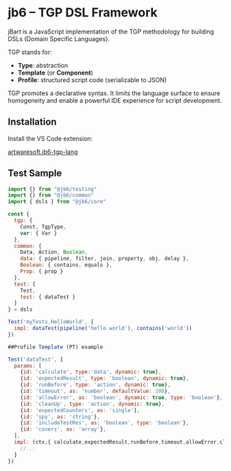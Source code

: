 # jb6 – TGP DSL Framework

jBart is a JavaScript implementation of the TGP methodology for building DSLs (Domain Specific Languages).

TGP stands for:

- **Type**: abstraction  
- **Template** (or **Component**)  
- **Profile**: structured script code (serializable to JSON)  

TGP promotes a declarative syntax. It limits the language surface to ensure homogeneity and enable a powerful IDE experience for script development.


## Installation

Install the VS Code extension:

[artwaresoft.jb6-tgp-lang](https://marketplace.cursorapi.com/items?itemName=artwaresoft.jb6-tgp-lang)

## Test Sample

```js
import {} from "@jb6/testing"
import {} from "@jb6/common"
import { dsls } from "@jb6/core"

const {
  tgp: {
    Const, TgpType,
    var: { Var }
  },
  common: {
    Data, Action, Boolean,
    data: { pipeline, filter, join, property, obj, delay },
    Boolean: { contains, equals },
    Prop: { prop }
  },
  test: {
    Test,
    test: { dataTest }
  }
} = dsls

Test('myTests.HelloWorld', {
  impl: dataTest(pipeline('hello world'), contains('world'))
})

##Profile Template (PT) example

Test('dataTest', {
  params: [
    {id: 'calculate', type:'data', dynamic: true},
    {id: 'expectedResult', type: 'boolean', dynamic: true},
    {id: 'runBefore', type: 'action', dynamic: true},
    {id: 'timeout', as: 'number', defaultValue: 200},
    {id: 'allowError', as: 'boolean', dynamic: true, type: 'boolean'},
    {id: 'cleanUp', type: 'action', dynamic: true},
    {id: 'expectedCounters', as: 'single'},
    {id: 'spy', as: 'string'},
    {id: 'includeTestRes', as: 'boolean', type: 'boolean'},
    {id: 'covers', as: 'array'},
  ],
  impl: (ctx,{ calculate,expectedResult,runBefore,timeout,allowError,cleanUp,expectedCounters,spy: _spy,includeTestRes }) => {
    //...
  }
})